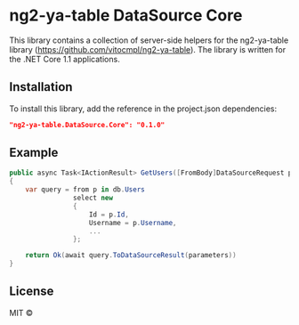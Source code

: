 ng2-ya-table DataSource Core
===============================

This library contains a collection of server-side helpers for the ng2-ya-table library (https://github.com/vitocmpl/ng2-ya-table). 
The library is written for the .NET Core 1.1 applications.

## Installation
To install this library, add the reference in the project.json dependencies:

```json
"ng2-ya-table.DataSource.Core": "0.1.0"
```

## Example 

```csharp
public async Task<IActionResult> GetUsers([FromBody]DataSourceRequest parameters)
{
    var query = from p in db.Users
                select new
                {
                    Id = p.Id,
                    Username = p.Username,
                    ...
                };

    return Ok(await query.ToDataSourceResult(parameters))
}
```

## License

MIT ©